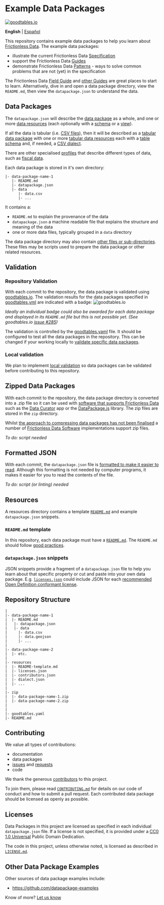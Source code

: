 # Example Data Packages

[![goodtables.io](https://goodtables.io/badge/github/frictionlessdata/example-data-packages.svg)](https://goodtables.io/github/frictionlessdata/example-data-packages)

**English** | [Español](README_es.md)

This repository contains example data packages to help you learn about [Frictionless Data](https://frictionlessdata.io/). The example data packages:

- illustrate the current Frictionless Data [Specification](https://frictionlessdata.io/specs/)
- support the Frictionless Data [Guides](https://frictionlessdata.io/guides/)
- demonstrate Frictionless Data [Patterns](https://frictionlessdata.io/specs/patterns/) - ways to solve common problems that are not (yet) in the specification

The Frictionless Data [Field Guide](https://frictionlessdata.io/field-guide/) and [other Guides](https://frictionlessdata.io/guides/) are great places to start to learn. Alternatively, dive in and open a data package directory, view the `README.md`, then view the `datapackage.json` to understand the data.

## Data Packages

The `datapackage.json` will describe the [data package](https://frictionlessdata.io/specs/data-package/) as a whole, and one or more [data resources](https://frictionlessdata.io/specs/data-resource/) (each optionally with a [schema](https://frictionlessdata.io/specs/data-resource/#resource-schemas) or a [view](https://frictionlessdata.io/specs/views/)).

If all the data is tabular (i.e. [CSV files](https://frictionlessdata.io/guides/csv/)), then it will be described as a [tabular data package](https://frictionlessdata.io/specs/tabular-data-package/) with one or more [tabular data resources](https://frictionlessdata.io/specs/tabular-data-package/) each with a [table schema](https://frictionlessdata.io/specs/table-schema/) and, if needed, a [CSV dialect](https://frictionlessdata.io/specs/csv-dialect/).

There are other specialised [profiles](https://frictionlessdata.io/specs/profiles/) that describe different types of data, such as [fiscal data](https://frictionlessdata.io/specs/fiscal-data-package/).

Each data package is stored in it's own directory:

```
|- data-package-name-1
   |- README.md
   |- datapackage.json
   |- data
      |- data.csv
      |- ...
```

It contains a:

- `README.md` to explain the provenance of the data
- `datapackage.json` a machine readable file that explains the structure and meaning of the data
- one or more data files, typically grouped in a `data` directory

The data package directory may also contain [other files or sub-directories](https://frictionlessdata.io/specs/data-package/#illustrative-structure). These files may be scripts used to prepare the data package or other related resources.

## Validation

### Repository Validation

With each commit to the repository, the data package is validated using [goodtables.io](http://goodtables.io/). The validation results for the data packages specified in [goodtables.yml](goodtables.yml) are indicated with a badge: ![goodtables.io](https://goodtables.io/badge/github/frictionlessdata/example-data-packages.svg)

*Ideally an individual badge could also be awarded for each data package and displayed in its `README.md` file but this is not possible yet. (See goodtables.io [issue #285](https://github.com/frictionlessdata/goodtables.io/issues/285))*

The validation is controlled by the [goodtables.yaml](https://github.com/frictionlessdata/example-data-packages/blob/master/goodtables.yml) file. It should be configured to test all the data packages in the repository. This can be changed if your working locally to [validate specific data packages](https://github.com/frictionlessdata/goodtables.io/blob/master/docs/goodtables_yml.md).

### Local validation

We plan to implement [local validation](https://github.com/frictionlessdata/example-data-packages/issues/6) so data packages can be validated before contributing to this repository.

## Zipped Data Packages

With each commit to the repository, the data package directory is converted into a .zip file so it can be used with [software that supports Frictionless Data ](https://frictionlessdata.io/software/) such as the [Data Curator](http://data-curator.io) app or the [DataPackage.js](https://github.com/frictionlessdata/datapackage-js) library. The zip files are stored in the `zip` directory.

Whilst [the approach to compressing data packages has not been finalised](https://github.com/frictionlessdata/specs/issues/132) a number of [Frictionless Data Software](https://frictionlessdata.io/software/) implementations support zip files.

*To do: script needed*

## Formatted JSON

With each commit, the `datapackage.json` file is [formatted to make it easier to read](https://frictionlessdata.io/guides/publish-faq/#alignment). Although this formatting is not needed by computer programs, it makes it easier for you to read the contents of the file.

*To do: script (or linting) needed*

## Resources

A resources directory contains a template [`README.md`](https://github.com/frictionlessdata/example-data-packages/blob/master/resources/README-template.md) and example `datapackage.json` snippets.

### `README.md` template

In this repository, each data package must have a [`README.md`](https://github.com/frictionlessdata/example-data-packages/blob/master/resources/README-template.md). The `README.md` should follow [good practices](https://frictionlessdata.io/guides/publish-faq/#readme).

### `datapackage.json` snippets

JSON snippets provide a fragment of a `datapackage.json` file to help you learn about that specific property or cut and paste into your own data package. E.g. [`licenses.json`](https://github.com/frictionlessdata/example-data-packages/blob/master/resources/licenses.json) could include JSON for each [recommended Open Definition conformant license](http://opendefinition.org/licenses/#conformant-licenses).

## Repository Structure

```
|
|- data-package-name-1
|  |- README.md
|   |- datapackage.json
|   |- data
|     |- data.csv
|     |- data.geojson
|     |- ...
|     
|- data-package-name-2
|  |- etc.
|
|- resources
|  |- README-template.md
|  |- licenses.json
|  |- contributors.json
|  |- dialect.json
|  |- ...
|
|- zip
|  |- data-package-name-1.zip
|  |- data-package-name-2.zip
|
|
|- goodtables.yaml
|- README.md   

```

## Contributing

We value all types of contributions:
- documentation
- data packages
- [issues](https://github.com/frictionlessdata/example-data-packages/issues) and [requests](https://github.com/frictionlessdata/example-data-packages/issues)
- code

We thank the generous [contributors](https://github.com/frictionlessdata/example-data-packages/graphs/contributors) to this project.

To join them, please read [`CONTRIBUTING.md`](.github/CONTRIBUTING.md) for details on our code of conduct and how to submit a pull request. Each contributed data package should be licensed as openly as possible.

## Licenses

Data Packages in this project are licensed as specified in each individual `datapackage.json` file.  If a license is not specified, it is provided under a [CC0 1.0 Universal](https://creativecommons.org/publicdomain/zero/1.0/) Public Domain Dedication.

The code in this project, unless otherwise noted, is licensed  as described in [`LICENSE.md`](LICENSE.md).

## Other Data Package Examples

Other sources of data package examples include:

- https://github.com/datapackage-examples

Know of more? [Let us know](https://github.com/frictionlessdata/example-data-packages/issues/new)
